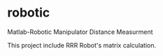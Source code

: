 # robotic
Matlab-Robotic Manipulator Distance Measurment

This project include RRR Robot's matrix calculation.
